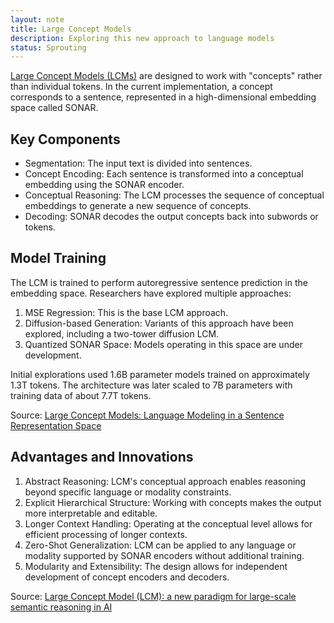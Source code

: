 ```yaml
---
layout: note
title: Large Concept Models
description: Exploring this new approach to language models
status: Sprouting
---
```


[Large Concept Models (LCMs)](https://ai.meta.com/research/publications/large-concept-models-language-modeling-in-a-sentence-representation-space/)
are designed to work with "concepts" rather than individual tokens. In the current
implementation, a concept corresponds to a sentence, represented in a high-dimensional embedding space called SONAR.

## Key Components

- Segmentation: The input text is divided into sentences.
- Concept Encoding: Each sentence is transformed into a conceptual embedding using the SONAR encoder.
- Conceptual Reasoning: The LCM processes the sequence of conceptual embeddings to generate a new sequence of concepts.
- Decoding: SONAR decodes the output concepts back into subwords or tokens.

## Model Training

The LCM is trained to perform autoregressive sentence prediction in the embedding space. Researchers have explored
multiple approaches:

1. MSE Regression: This is the base LCM approach.
2. Diffusion-based Generation: Variants of this approach have been explored, including a two-tower diffusion LCM.
3. Quantized SONAR Space: Models operating in this space are under development.

Initial explorations used 1.6B parameter models trained on approximately 1.3T tokens. The architecture was later scaled
to 7B parameters with training data of about 7.7T tokens.

Source: [Large Concept Models: Language Modeling in a Sentence Representation Space](https://arxiv.org/abs/2412.08821)

## Advantages and Innovations
1. Abstract Reasoning: LCM's conceptual approach enables reasoning beyond specific language or modality constraints. 
2. Explicit Hierarchical Structure: Working with concepts makes the output more interpretable and editable. 
3. Longer Context Handling: Operating at the conceptual level allows for efficient processing of longer contexts. 
4. Zero-Shot Generalization: LCM can be applied to any language or modality supported by SONAR encoders without additional training. 
5. Modularity and Extensibility: The design allows for independent development of concept encoders and decoders.

Source: [Large Concept Model (LCM): a new paradigm for large-scale semantic reasoning in AI](https://www.andreaviliotti.it/post/large-concept-model-lcm-a-new-paradigm-for-large-scale-semantic-reasoning-in-ai)